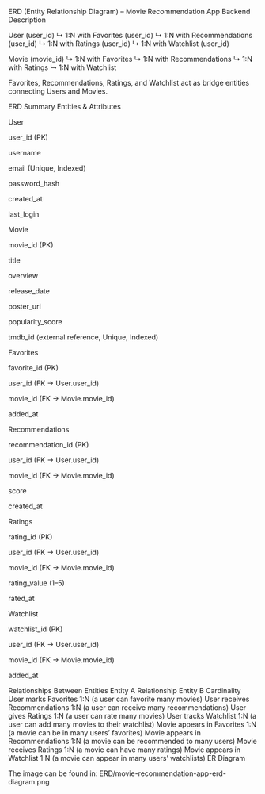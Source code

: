 ERD (Entity Relationship Diagram) – Movie Recommendation App Backend
Description

User (user_id)
↳ 1:N with Favorites (user_id)
↳ 1:N with Recommendations (user_id)
↳ 1:N with Ratings (user_id)
↳ 1:N with Watchlist (user_id)

Movie (movie_id)
↳ 1:N with Favorites
↳ 1:N with Recommendations
↳ 1:N with Ratings
↳ 1:N with Watchlist

Favorites, Recommendations, Ratings, and Watchlist act as bridge entities connecting Users and Movies.

ERD Summary
Entities & Attributes

User

user_id (PK)

username

email (Unique, Indexed)

password_hash

created_at

last_login

Movie

movie_id (PK)

title

overview

release_date

poster_url

popularity_score

tmdb_id (external reference, Unique, Indexed)

Favorites

favorite_id (PK)

user_id (FK → User.user_id)

movie_id (FK → Movie.movie_id)

added_at

Recommendations

recommendation_id (PK)

user_id (FK → User.user_id)

movie_id (FK → Movie.movie_id)

score

created_at

Ratings

rating_id (PK)

user_id (FK → User.user_id)

movie_id (FK → Movie.movie_id)

rating_value (1–5)

rated_at

Watchlist

watchlist_id (PK)

user_id (FK → User.user_id)

movie_id (FK → Movie.movie_id)

added_at

Relationships Between Entities
Entity A	Relationship	Entity B	Cardinality
User	marks	Favorites	1:N (a user can favorite many movies)
User	receives	Recommendations	1:N (a user can receive many recommendations)
User	gives	Ratings	1:N (a user can rate many movies)
User	tracks	Watchlist	1:N (a user can add many movies to their watchlist)
Movie	appears in	Favorites	1:N (a movie can be in many users’ favorites)
Movie	appears in	Recommendations	1:N (a movie can be recommended to many users)
Movie	receives	Ratings	1:N (a movie can have many ratings)
Movie	appears in	Watchlist	1:N (a movie can appear in many users’ watchlists)
ER Diagram

The image can be found in:
ERD/movie-recommendation-app-erd-diagram.png
